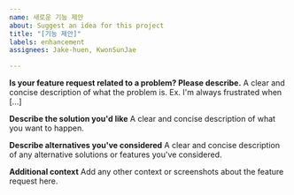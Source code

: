 ```yaml
---
name: 새로운 기능 제안
about: Suggest an idea for this project
title: "[기능 제안]"
labels: enhancement
assignees: Jake-huen, KwonSunJae

---
```


**Is your feature request related to a problem? Please describe.**
A clear and concise description of what the problem is. Ex. I'm always frustrated when [...]

**Describe the solution you'd like**
A clear and concise description of what you want to happen.

**Describe alternatives you've considered**
A clear and concise description of any alternative solutions or features you've considered.

**Additional context**
Add any other context or screenshots about the feature request here.
